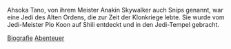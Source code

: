 Ahsoka Tano, von ihrem Meister Anakin Skywalker auch Snips genannt, war eine Jedi des Alten Ordens, die zur Zeit der Klonkriege lebte. Sie wurde vom Jedi-Meister Plo Koon auf Shili entdeckt und in den Jedi-Tempel gebracht.


[Biografie](https://github.com/Blitz2804/charakter-ahsoka-tano/blob/main/biografie.md)
[Abenteuer](https://github.com/Blitz2804/charakter-ahsoka-tano/blob/main/abenteuer.md)

